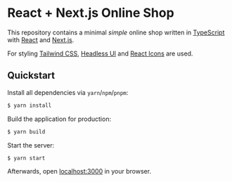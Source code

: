 # React + Next.js Online Shop

This repository contains a minimal _simple_ online shop written in [TypeScript](https://www.typescriptlang.org/) with [React](https://reactjs.org/) and [Next.js](https://nextjs.org/).

For styling [Tailwind CSS](https://tailwindcss.com/), [Headless UI](https://headlessui.dev/) and [React Icons](https://react-icons.github.io/react-icons/) are used.

## Quickstart

Install all dependencies via `yarn`/`npm`/`pnpm`:

```sh
$ yarn install
```

Build the application for production:

```sh
$ yarn build
```

Start the server:

```sh
$ yarn start
```

Afterwards, open [localhost:3000](http://localhost:3000) in your browser.
